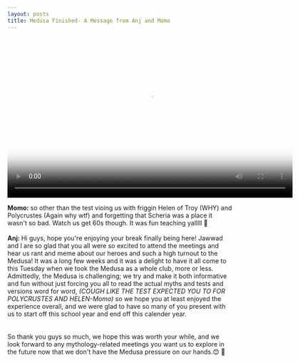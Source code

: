 ```yaml
---
layout: posts
title: Medusa Finished- A Message from Anj and Momo
---
```

<div class="blurb"> 
<video width="640" height="360" autoplay loop controls controlsList="nodownload" webkitallowfullscreen mozallowfullscreen allowfullscreen poster="PATH-TO-STILL-IMAGE">
    <source src="https://www.youtube.com/watch?v=yErnuebA9Yo&ab_channel=Butwhyvideos" type="video/flv">
</video>
  <p> <b>Momo:</b> so other than the test vioing us with friggin Helen of Troy (WHY) and Polycrustes (Again why wtf) and forgetting that Scheria was a place it wasn't so bad. Watch us get 60s though. It was fun teaching yalllll  💓 <br><br>
 <b> Anj: </b> Hi guys, hope you're enjoying your break finally being here! Jawwad and I are so glad that you all were so excited to attend the meetings and hear us rant and meme about our heroes and such a high turnout to the Medusa! It was a long few weeks and it was a delight to have it all come to this Tuesday when we took the Medusa as a whole club, more or less. Admittedly, the Medusa is challenging; we try and make it both informative and fun without just forcing you all to read the actual myths and tests and versions word for word, <i>(COUGH LIKE THE TEST EXPECTED YOU TO FOR POLYCRUSTES AND HELEN-Momo) </i> so we hope you at least enjoyed the experience overall, and we were glad to have so many of you present with us to start off this school year and end off this calender year. <br><br><br>
 So thank you guys so much, we hope this was worth your while, and we look forward to any mythology-related meetings you want us to explore in the future now that we don't have the Medusa pressure on our hands.😊	💓
  </p>
</div><!-- /.blurb -->
  
  
